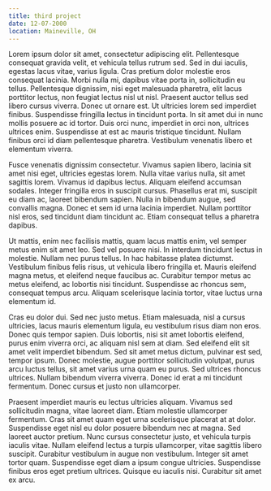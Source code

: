 ```yaml
---
title: third project
date: 12-07-2000
location: Maineville, OH
---
```

Lorem ipsum dolor sit amet, consectetur adipiscing elit. Pellentesque consequat gravida velit, et vehicula tellus rutrum sed. Sed in dui iaculis, egestas lacus vitae, varius ligula. Cras pretium dolor molestie eros consequat lacinia. Morbi nulla mi, dapibus vitae porta in, sollicitudin eu tellus. Pellentesque dignissim, nisi eget malesuada pharetra, elit lacus porttitor lectus, non feugiat lectus nisl ut nisl. Praesent auctor tellus sed libero cursus viverra. Donec ut ornare est. Ut ultricies lorem sed imperdiet finibus. Suspendisse fringilla lectus in tincidunt porta. In sit amet dui in nunc mollis posuere ac id tortor. Duis orci nunc, imperdiet in orci non, ultrices ultrices enim. Suspendisse at est ac mauris tristique tincidunt. Nullam finibus orci id diam pellentesque pharetra. Vestibulum venenatis libero et elementum viverra.

Fusce venenatis dignissim consectetur. Vivamus sapien libero, lacinia sit amet nisi eget, ultricies egestas lorem. Nulla vitae varius nulla, sit amet sagittis lorem. Vivamus id dapibus lectus. Aliquam eleifend accumsan sodales. Integer fringilla eros in suscipit cursus. Phasellus erat mi, suscipit eu diam ac, laoreet bibendum sapien. Nulla in bibendum augue, sed convallis magna. Donec et sem id urna lacinia imperdiet. Nullam porttitor nisl eros, sed tincidunt diam tincidunt ac. Etiam consequat tellus a pharetra dapibus.

Ut mattis, enim nec facilisis mattis, quam lacus mattis enim, vel semper metus enim sit amet leo. Sed vel posuere nisi. In interdum tincidunt lectus in molestie. Nullam nec purus tellus. In hac habitasse platea dictumst. Vestibulum finibus felis risus, ut vehicula libero fringilla et. Mauris eleifend magna metus, et eleifend neque faucibus ac. Curabitur tempor metus ac metus eleifend, ac lobortis nisi tincidunt. Suspendisse ac rhoncus sem, consequat tempus arcu. Aliquam scelerisque lacinia tortor, vitae luctus urna elementum id.

Cras eu dolor dui. Sed nec justo metus. Etiam malesuada, nisl a cursus ultricies, lacus mauris elementum ligula, eu vestibulum risus diam non eros. Donec quis tempor sapien. Duis lobortis, nisi sit amet lobortis eleifend, purus enim viverra orci, ac aliquam nisl sem at diam. Sed eleifend elit sit amet velit imperdiet bibendum. Sed sit amet metus dictum, pulvinar est sed, tempor ipsum. Donec molestie, augue porttitor sollicitudin volutpat, purus arcu luctus tellus, sit amet varius urna quam eu purus. Sed ultrices rhoncus ultrices. Nullam bibendum viverra viverra. Donec id erat a mi tincidunt fermentum. Donec cursus et justo non ullamcorper.

Praesent imperdiet mauris eu lectus ultricies aliquam. Vivamus sed sollicitudin magna, vitae laoreet diam. Etiam molestie ullamcorper fermentum. Cras sit amet quam eget urna scelerisque placerat at at dolor. Suspendisse eget nisl eu dolor posuere bibendum nec at magna. Sed laoreet auctor pretium. Nunc cursus consectetur justo, et vehicula turpis iaculis vitae. Nullam eleifend lectus a turpis ullamcorper, vitae sagittis libero suscipit. Curabitur vestibulum in augue non vestibulum. Integer sit amet tortor quam. Suspendisse eget diam a ipsum congue ultricies. Suspendisse finibus eros eget pretium ultrices. Quisque eu iaculis nisi. Curabitur sit amet ex arcu.
